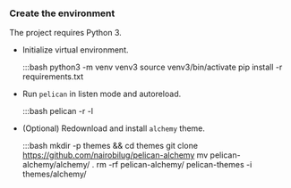 ### Create the environment

The project requires Python 3.

- Initialize virtual environment.

    :::bash
    python3 -m venv venv3
    source venv3/bin/activate
    pip install -r requirements.txt

- Run `pelican` in listen mode and autoreload.

    :::bash
    pelican -r -l

- (Optional) Redownload and install `alchemy` theme. 

    :::bash
    mkdir -p themes && cd themes
    git clone https://github.com/nairobilug/pelican-alchemy
    mv pelican-alchemy/alchemy/ .
    rm -rf pelican-alchemy/
    pelican-themes -i themes/alchemy/

